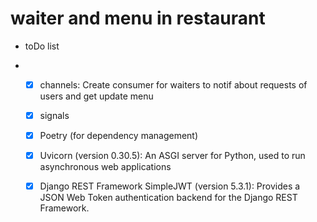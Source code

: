 # waiter and menu in restaurant


- toDo list

   
- 
  - [x] channels:
   Create consumer for waiters to notif about requests of users and get update menu
  - [x] signals
  - [x] Poetry (for dependency management)
  - [x] Uvicorn (version 0.30.5): An ASGI server for Python, used to run asynchronous web applications
  - [x] Django REST Framework SimpleJWT (version 5.3.1): Provides a JSON Web Token authentication backend for the Django REST Framework.



